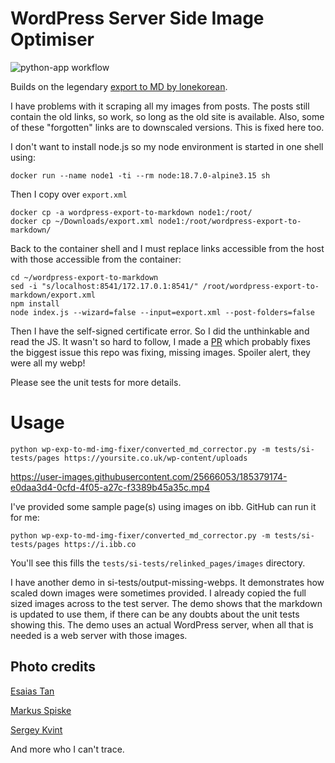 # WordPress Server Side Image Optimiser

![python-app workflow](https://github.com/ployt0/wp-exp-to-md-img-fixer/actions/workflows/python-app.yml/badge.svg)

Builds on the legendary [export to MD by lonekorean](https://github.com/lonekorean/wordpress-export-to-markdown).

I have problems with it scraping all my images from posts. The posts still contain the old links, so work, so long as the old site is available. Also, some of these "forgotten" links are to downscaled versions. This is fixed here too.

I don't want to install node.js so my node environment is started in one shell using:

```shell
docker run --name node1 -ti --rm node:18.7.0-alpine3.15 sh
```

Then I copy over `export.xml`

```shell
docker cp -a wordpress-export-to-markdown node1:/root/
docker cp ~/Downloads/export.xml node1:/root/wordpress-export-to-markdown/
```

Back to the container shell and I must replace links accessible from the host
with those accessible from the container:

```shell
cd ~/wordpress-export-to-markdown
sed -i "s/localhost:8541/172.17.0.1:8541/" /root/wordpress-export-to-markdown/export.xml
npm install
node index.js --wizard=false --input=export.xml --post-folders=false
```

Then I have the self-signed certificate error. So I did the unthinkable and read
the JS. It wasn't so hard to follow, I made a [PR](https://github.com/lonekorean/wordpress-export-to-markdown/pull/82) which probably fixes the
biggest issue this repo was fixing, missing images. Spoiler alert, they were
all my webp!

Please see the unit tests for more details.

# Usage

```shell
python wp-exp-to-md-img-fixer/converted_md_corrector.py -m tests/si-tests/pages https://yoursite.co.uk/wp-content/uploads
```


https://user-images.githubusercontent.com/25666053/185379174-e0daa3d4-0cfd-4f05-a27c-f3389b45a35c.mp4


I've provided some sample page(s) using images on ibb. GitHub can run it for me:

```shell
python wp-exp-to-md-img-fixer/converted_md_corrector.py -m tests/si-tests/pages https://i.ibb.co
```

You'll see this fills the `tests/si-tests/relinked_pages/images` directory.

I have another demo in si-tests/output-missing-webps. It demonstrates how scaled down images were sometimes provided. I already copied the full sized images across to the test server. The demo shows that the markdown is updated to use them, if there can be any doubts about the unit tests showing this. The demo uses an actual WordPress server, when all that is needed is a web server with those images.

## Photo credits

<a href="https://unsplash.com/@esaiastann?utm_source=unsplash&utm_medium=referral&utm_content=creditCopyText">Esaias Tan</a>

<a href="https://unsplash.com/@markusspiske?utm_source=unsplash&utm_medium=referral&utm_content=creditCopyText">Markus Spiske</a>
    
<a href="https://unsplash.com/@koshiera?utm_source=unsplash&utm_medium=referral&utm_content=creditCopyText">Sergey Kvint</a>

And more who I can't trace.